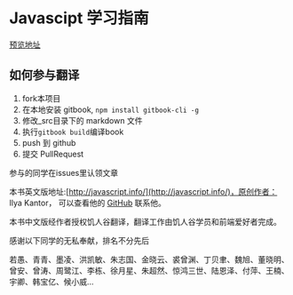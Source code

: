 Javascipt 学习指南
=======
[预览地址](http://book.jirengu.com/jirengu-inc/javascript.info/_book/)

## 如何参与翻译

1. fork本项目
2. 在本地安装 gitbook, `npm install gitbook-cli -g`
2. 修改_src目录下的 markdown 文件
3. 执行`gitbook build`编译book
4. push 到 github
5. 提交 PullRequest

参与的同学在issues里认领文章



本书英文版地址:[http://javascript.info/](http://javascript.info/)，原创作者： Ilya Kantor， 可以查看他的 [GitHub](https://github.com/iliakan) 联系他。

本书中文版经作者授权饥人谷翻译，翻译工作由饥人谷学员和前端爱好者完成。

感谢以下同学的无私奉献，排名不分先后

若愚、青青、墨凌、洪凯敏、朱志国、金晓云、裘曾渊、丁贝聿、魏旭、董晓明、曾安、曾涛、周鹭江、李栋、徐月星、朱超然、惊鸿三世、陆恩泽、付萍、王楠、宇卿、韩宝亿、候小威...



